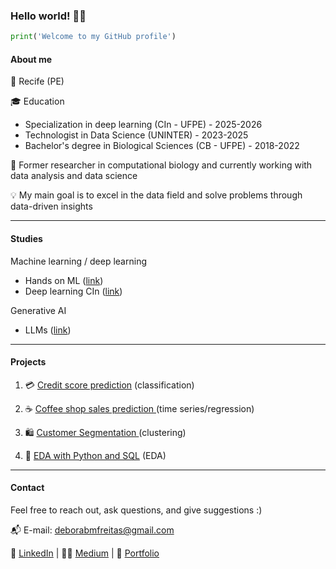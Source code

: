 ### Hello world! 👋🏻 


```py
print('Welcome to my GitHub profile')
```

#### About me

📍 Recife (PE)

🎓 Education
  - Specialization in deep learning (CIn - UFPE) - 2025-2026
  - Technologist in Data Science (UNINTER) - 2023-2025
  - Bachelor's degree in Biological Sciences (CB - UFPE) - 2018-2022

💙 Former researcher in computational biology and currently working with data analysis and data science

💡 My main goal is to excel in the data field and solve problems through data-driven insights

---

#### Studies

Machine learning / deep learning 
-  Hands on ML (<a href="https://github.com/deborabmfreitas/hands-on-ml-book" target="_blank">link</a>)
-  Deep learning CIn (<a href="https://github.com/deborabmfreitas/pos-deep-learning-CIn-UFPE" target="_blank">link</a>)
  
Generative AI
- LLMs (<a href="https://github.com/deborabmfreitas/llm-experiments" target="_blank">link</a>)


---
#### Projects

1. 💳 <a href="https://github.com/deborabmfreitas/credit-score-prediction" target="_blank">Credit score prediction</a> (classification)

2. ☕ <a href="https://github.com/deborabmfreitas/coffee-shop-sales-prediction" target="_blank">Coffee shop sales prediction </a> (time series/regression)

3. 🛍️ <a href="https://github.com/deborabmfreitas/projeto-clientes-clusterizacao" target="_blank">Customer Segmentation </a> (clustering)

4. 🏪 <a href="https://github.com/deborabmfreitas/projeto-sql" target="_blank">EDA with Python and SQL</a> (EDA)

---

#### Contact

Feel free to reach out, ask questions, and give suggestions :)
  
📬 E-mail: deborabmfreitas@gmail.com  

🔗 <a href="https://www.linkedin.com/in/deborabmfreitas/" target="_blank">LinkedIn</a> | ✍🏻 <a href="https://deborabmfreitas.medium.com/" target="_blank">Medium</a> | 💼 <a href="https://deborabmfreitas.github.io/portfolio-projetos/" target="_blank">Portfolio</a>

